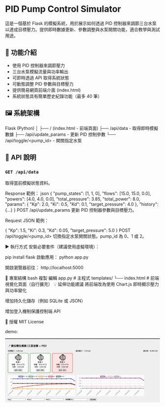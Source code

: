 # PID Pump Control Simulator

這是一個基於 Flask 的模擬系統，用於展示如何透過 PID 控制器來調節三台水泵以達成目標壓力。提供即時數據更新、參數調整與水泵開關功能，適合教學與測試用途。

## 🔧 功能介紹

- 使用 PID 控制器來調節壓力
- 三台水泵模擬流量與功率輸出
- 可即時透過 API 取得系統狀態
- 可動態調整 PID 參數與目標壓力
- 提供簡易網頁前端介面 (index.html)
- 系統狀態具有簡單歷史紀錄功能（最多 40 筆）

## 🖼 系統架構

Flask (Python)
│
├── / (index.html - 前端頁面)
├── /api/data - 取得即時模擬數據
├── /api/update_params - 更新 PID 控制參數
└── /api/toggle/<pump_id> - 開關指定水泵


## 🧪 API 說明

### `GET /api/data`
取得當前模擬狀態資料。

Response 範例：
json
{
  "pump_states": [1, 1, 0],
  "flows": [15.0, 15.0, 0.0],
  "powers": [4.0, 4.0, 0.0],
  "total_pressure": 3.85,
  "total_power": 8.0,
  "params": {
    "Kp": 2.0,
    "Ki": 0.5,
    "Kd": 0.1,
    "target_pressure": 4.0
  },
  "history": {...}
}
POST /api/update_params
更新 PID 控制器參數與目標壓力。

Request JSON 範例：

{
  "Kp": 1.5,
  "Ki": 0.3,
  "Kd": 0.05,
  "target_pressure": 5.0
}
POST /api/toggle/<pump_id>
切換指定水泵開關狀態。pump_id 為 0、1 或 2。

▶️ 執行方式
安裝必要套件（建議使用虛擬環境）：

pip install flask
啟動應用：
python app.py

開啟瀏覽器前往：
http://localhost:5000

📁 專案結構
bash
複製
編輯
app.py              # 主程式
templates/
└── index.html      # 前端視覺化頁面（自行擴充）
💡 延伸功能建議
將前端改為使用 Chart.js 即時顯示壓力與功率變化

增加持久化儲存（例如 SQLite 或 JSON）

增加登入機制保護控制端 API

📜 授權
MIT License

demo:

![Demo](demo.gif)
